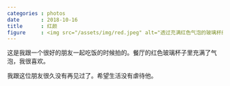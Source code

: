 ```yaml
---
categories : photos
date       : 2018-10-16
title      : 红颜
figure     : <img src="/assets/img/red.jpeg" alt="透过充满红色气泡的玻璃杯给我的朋友拍照。">
---
```

这是我跟一个很好的朋友一起吃饭的时候拍的。餐厅的红色玻璃杯子里充满了气泡，我很喜欢。

我跟这位朋友很久没有再见过了。希望生活没有虐待他。